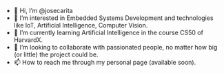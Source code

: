 - 👋 Hi, I’m @josecarita
- 👀 I’m interested in Embedded Systems Development and technologies like IoT, Artificial Intelligence, Computer Vision.
- 🌱 I’m currently learning Artificial Intelligence in the course CS50 of HarvardX.
- 💞️ I’m looking to collaborate with passionated people, no matter how big (or little) the project could be.
- 📫 How to reach me through my personal page (available soon).

<!---
josecarita/josecarita is a ✨ special ✨ repository because its `README.md` (this file) appears on your GitHub profile.
You can click the Preview link to take a look at your changes.
--->
